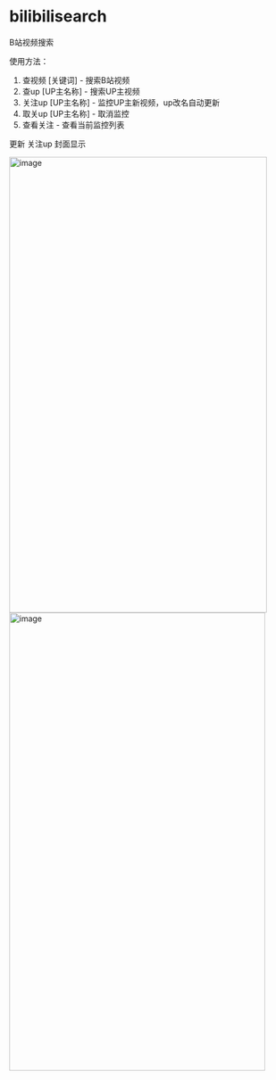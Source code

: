 # bilibilisearch
B站视频搜索

使用方法：
1. 查视频 [关键词] - 搜索B站视频
2. 查up [UP主名称] - 搜索UP主视频
3. 关注up [UP主名称] - 监控UP主新视频，up改名自动更新
4. 取关up [UP主名称] - 取消监控
5. 查看关注 - 查看当前监控列表

更新 关注up 封面显示

<img width="461" height="817" alt="image" src="https://github.com/user-attachments/assets/8592cba2-7b45-43f6-b637-c3d277aa9b81" />
<img width="458" height="821" alt="image" src="https://github.com/user-attachments/assets/b19dbf50-f50e-4124-837d-67f2425934fe" />
